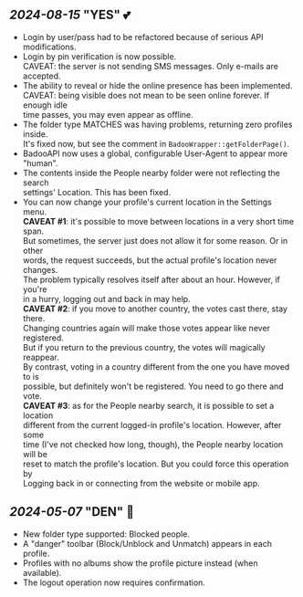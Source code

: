_2024-08-15_ "YES" 💕
------------

* Login by user/pass had to be refactored because of serious API modifications.
* Login by pin verification is now possible.\
  CAVEAT: the server is not sending SMS messages. Only e-mails are accepted.
* The ability to reveal or hide the online presence has been implemented.\
  CAVEAT: being visible does not mean to be seen online forever. If enough idle\
  time passes, you may even appear as offline.
* The folder type MATCHES was having problems, returning zero profiles inside.\
  It's fixed now, but see the comment in `BadooWrapper::getFolderPage()`.
* BadooAPI now uses a global, configurable User-Agent to appear more "human".
* The contents inside the People nearby folder were not reflecting the search\
  settings' Location. This has been fixed.
* You can now change your profile's current location in the Settings menu.\
  **CAVEAT #1**: it's possible to move between locations in a very short time span.\
  But sometimes, the server just does not allow it for some reason. Or in other\
  words, the request succeeds, but the actual profile's location never changes.\
  The problem typically resolves itself after about an hour. However, if you're\
  in a hurry, logging out and back in may help.\
  **CAVEAT #2**: if you move to another country, the votes cast there, stay there.\
  Changing countries again will make those votes appear like never registered.\
  But if you return to the previous country, the votes will magically reappear.\
  By contrast, voting in a country different from the one you have moved to is\
  possible, but definitely won't be registered. You need to go there and vote.\
  **CAVEAT #3**: as for the People nearby search, it is possible to set a location\
  different from the current logged-in profile's location. However, after some\
  time (I've not checked how long, though), the People nearby location will be\
  reset to match the profile's location. But you could force this operation by\
  Logging back in or connecting from the website or mobile app.


_2024-05-07_ "DEN" 🥳
------------

* New folder type supported: Blocked people.
* A "danger" toolbar (Block/Unblock and Unmatch) appears in each profile.
* Profiles with no albums show the profile picture instead (when available).
* The logout operation now requires confirmation.